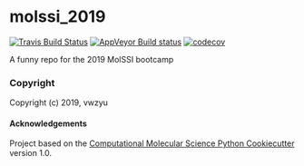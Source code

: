 molssi_2019
==============================
[//]: # (Badges)
[![Travis Build Status](https://travis-ci.org/REPLACE_WITH_OWNER_ACCOUNT/molssi_2019.png)](https://travis-ci.org/REPLACE_WITH_OWNER_ACCOUNT/molssi_2019)
[![AppVeyor Build status](https://ci.appveyor.com/api/projects/status/REPLACE_WITH_APPVEYOR_LINK/branch/master?svg=true)](https://ci.appveyor.com/project/REPLACE_WITH_OWNER_ACCOUNT/molssi_2019/branch/master)
[![codecov](https://codecov.io/gh/REPLACE_WITH_OWNER_ACCOUNT/molssi_2019/branch/master/graph/badge.svg)](https://codecov.io/gh/REPLACE_WITH_OWNER_ACCOUNT/molssi_2019/branch/master)

A funny repo for the 2019 MolSSI bootcamp

### Copyright

Copyright (c) 2019, vwzyu


#### Acknowledgements
 
Project based on the 
[Computational Molecular Science Python Cookiecutter](https://github.com/molssi/cookiecutter-cms) version 1.0.
